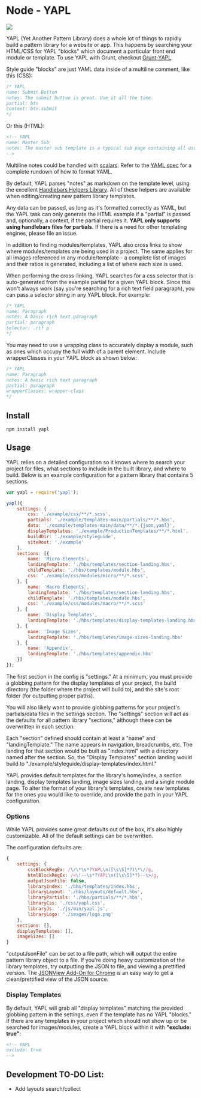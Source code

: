 # Node - YAPL

<img src="https://david-dm.org/matt-diehl/YAPL.svg">

YAPL (Yet Another Pattern Library) does a whole lot of things to rapidly build a pattern library for a website or app. This happens by searching your HTML/CSS for YAPL "blocks" which document a particular front end module or template. To use YAPL with Grunt, checkout [Grunt-YAPL](https://github.com/matt-diehl/Grunt-YAPL).

Style guide "blocks" are just YAML data inside of a multiline comment, like this (CSS):

```css
/* YAPL
name: Submit Button
notes: The submit button is great. Use it all the time.
partial: btn
context: btn.submit
*/
```

Or this (HTML):

```html
<!-- YAPL
name: Master Sub
notes: The master sub template is a typical sub page containing all usual global elements with a rich text body area.
-->
```

Multiline notes could be handled with [scalars](http://www.yaml.org/spec/1.2/spec.html#id2760844). Refer to the [YAML spec](http://www.yaml.org/spec/1.2/spec.html) for a complete rundown of how to format YAML.

By default, YAPL parses "notes" as markdown on the template level, using the excellent [Handlebars Helpers Library](https://github.com/assemble/handlebars-helpers). All of these helpers are available when editing/creating new pattern library templates.

Any data can be passed, as long as it's formatted correctly as YAML, but the YAPL task can only generate the HTML example if a "partial" is passed and, optionally, a context, if the partial requires it. **YAPL only supports using handlebars files for partials.** If there is a need for other templating engines, please file an issue.

In addition to finding modules/templates, YAPL also cross links to show where modules/templates are being used in a project. The same applies for all images referenced in any module/template - a complete list of images and their ratios is generated, including a list of where each size is used.

When performing the cross-linking, YAPL searches for a css selector that is auto-generated from the example partial for a given YAPL block. Since this won't always work (say you're searching for a rich text field paragraph), you can pass a selector string in any YAPL block. For example:

```css
/* YAPL
name: Paragraph
notes: A basic rich text paragraph
partial: paragraph
selector: .rtf p
*/
```

You may need to use a wrapping class to accurately display a module, such as ones which occupy the full width of a parent element. Include wrapperClasses in your YAPL block as shown below:

```css
/* YAPL
name: Paragraph
notes: A basic rich text paragraph
partial: paragraph
wrapperClasses: wrapper-class
*/
```

## Install

```
npm install yapl
```

## Usage

YAPL relies on a detailed configuration so it knows where to search your project for files, what sections to include in the built library, and where to build. Below is an example configuration for a pattern library that contains 5 sections.

```js
var yapl = require('yapl');

yapl({
    settings: {
        css: './example/css/**/*.scss',
        partials: './example/templates-main/partials/**/*.hbs',
        data: './example/templates-main/data/**/*.{json,yaml}',
        displayTemplates: './example/ProductionTemplates/**/*.html',
        buildDir: './example/styleguide',
        siteRoot: './example'
    },
    sections: [{
        name: 'Micro Elements',
        landingTemplate: './hbs/templates/section-landing.hbs',
        childTemplate: './hbs/templates/module.hbs',
        css: './example/css/modules/micro/**/*.scss',
    }, {
        name: 'Macro Elements',
        landingTemplate: './hbs/templates/section-landing.hbs',
        childTemplate: './hbs/templates/module.hbs',
        css: './example/css/modules/macro/**/*.scss'
    }, {
        name: 'Display Templates',
        landingTemplate: './hbs/templates/display-templates-landing.hbs'
    }, {
        name: 'Image Sizes',
        landingTemplate: './hbs/templates/image-sizes-landing.hbs'
    }, {
        name: 'Appendix',
        landingTemplate: './hbs/templates/appendix.hbs'
    }]
});
```

The first section in the config is "settings." At a minimum, you must provide a globbing pattern for the display templates of your project, the build directory (the folder where the project will build to), and the site's root folder (for outputting proper paths).

You will also likely want to provide globbing patterns for your project's partials/data files in the settings section. The "settings" section will act as the defaults for all pattern library "sections," although these can be overwritten in each section.

Each "section" defined should contain at least a "name" and "landingTemplate." The name appears in navigation, breadcrumbs, etc. The landing for that section would be built as "index.html" with a directory named after the section. So, the "Display Templates" section landing would build to "./example/styleguide/display-templates/index.html."

YAPL provides default templates for the library's home/index, a section landing, display templates landing, image sizes landing, and a single module page. To alter the format of your library's templates, create new templates for the ones you would like to override, and provide the path in your YAPL configuration.


### Options

While YAPL provides some great defaults out of the box, it's also highly customizable. All of the default settings can be overwritten.

The configuration defaults are:

```js
{
    settings: {
        cssBlockRegEx: /\/\*\s*?YAPL\n([\s\S]*?)\*\//g,
        htmlBlockRegEx: /<\!--\s*?YAPL\n([\s\S]*?)--\>/g,
        outputJsonFile: false,
        libraryIndex: './hbs/templates/index.hbs',
        libraryLayout: './hbs/layouts/default.hbs',
        libraryPartials: './hbs/partials/**/*.hbs',
        libraryCss: './css/yapl.css',
        libraryJs: './js/min/yapl.js',
        libraryLogo: './images/logo.png'
    },
    sections: [],
    displayTemplates: [],
    imageSizes: []
}
```

"outputJsonFile" can be set to a file path, which will output the entire pattern library object to a file. If you're doing heavy customization of the library templates, try outputting the JSON to file, and viewing a prettified version. The [JSONView Add-On for Chrome](https://chrome.google.com/webstore/detail/jsonview/chklaanhfefbnpoihckbnefhakgolnmc?hl=en) is an easy way to get a clean/prettified view of the JSON source.

### Display Templates

By default, YAPL will grab all "display templates" matching the provided globbing pattern in the settings, even if the template has no YAPL "blocks." If there are any templates in your project which should not show up or be searched for images/modules, create a YAPL block within it with **"exclude: true"**:

```html
<!-- YAPL
exclude: true
-->
```


## Development TO-DO List:

- Add layouts search/collect
